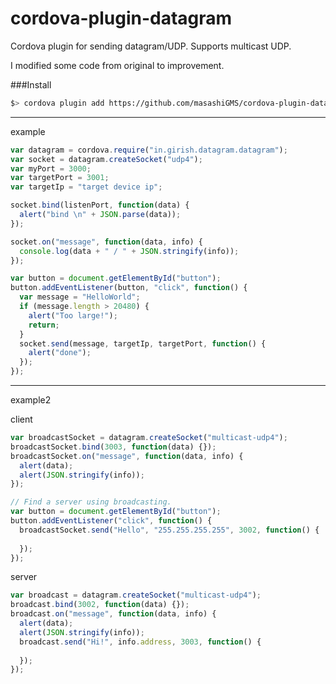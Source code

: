 cordova-plugin-datagram
=======================

Cordova plugin for sending datagram/UDP. Supports multicast UDP.


I modified some code from original to improvement.

###Install
```bash
$> cordova plugin add https://github.com/masashiGMS/cordova-plugin-datagram.git
```

-----
example

```js
var datagram = cordova.require("in.girish.datagram.datagram");
var socket = datagram.createSocket("udp4");
var myPort = 3000;
var targetPort = 3001;
var targetIp = "target device ip";

socket.bind(listenPort, function(data) {
  alert("bind \n" + JSON.parse(data));
});

socket.on("message", function(data, info) {
  console.log(data + " / " + JSON.stringify(info));
});

var button = document.getElementById("button");
button.addEventListener(button, "click", function() {
  var message = "HelloWorld";
  if (message.length > 20480) {
    alert("Too large!");
    return;
  }
  socket.send(message, targetIp, targetPort, function() {
    alert("done");
  });
});
```

-----

example2

client
```js
var broadcastSocket = datagram.createSocket("multicast-udp4");
broadcastSocket.bind(3003, function(data) {});
broadcastSocket.on("message", function(data, info) {
  alert(data);
  alert(JSON.stringify(info));
});

// Find a server using broadcasting.
var button = document.getElementById("button");
button.addEventListener("click", function() {
  broadcastSocket.send("Hello", "255.255.255.255", 3002, function() {
    
  });
});
```

server
```js
var broadcast = datagram.createSocket("multicast-udp4");
broadcast.bind(3002, function(data) {});
broadcast.on("message", function(data, info) {
  alert(data);
  alert(JSON.stringify(info));
  broadcast.send("Hi!", info.address, 3003, function() {
    
  });
});
```












